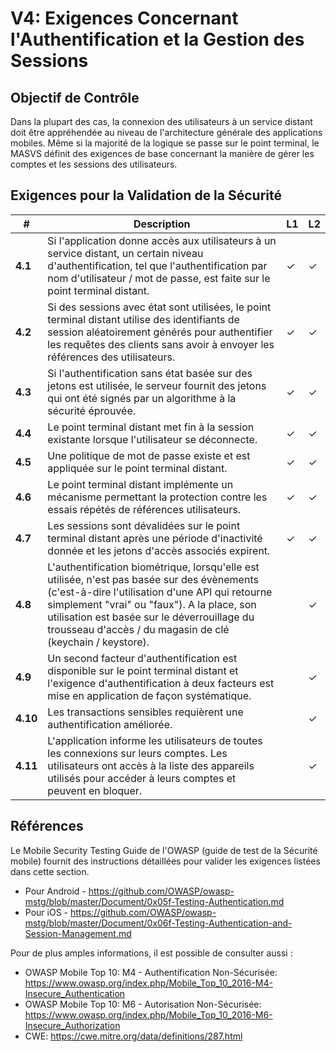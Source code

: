 # V4: Exigences Concernant l'Authentification et la Gestion des Sessions

## Objectif de Contrôle
Dans la plupart des cas, la connexion des utilisateurs à un service distant doit être appréhendée au niveau de l'architecture générale des applications mobiles. Même si la majorité de la logique se passe sur le point terminal, le MASVS définit des exigences de base concernant la manière de gérer les comptes et les sessions des utilisateurs.

## Exigences pour la Validation de la Sécurité

| # | Description | L1 | L2 |
| --- | --- | --- | --- |
| **4.1** | Si l'application donne accès aux utilisateurs à un service distant, un certain niveau d'authentification, tel que l'authentification par nom d'utilisateur / mot de passe, est faite sur le point terminal distant. | ✓ | ✓ |
| **4.2** | Si des sessions avec état sont utilisées, le point terminal distant utilise des identifiants de session aléatoirement générés pour authentifier les requêtes des clients sans avoir à envoyer les références des utilisateurs.  | ✓ | ✓ |
| **4.3** | Si l'authentification sans état basée sur des jetons est utilisée, le serveur fournit des jetons qui ont été signés par un algorithme à la sécurité éprouvée. | ✓ | ✓ |
| **4.4** | Le point terminal distant met fin à la session existante lorsque l'utilisateur se déconnecte. | ✓ | ✓ |
| **4.5** | Une politique de mot de passe existe et est appliquée sur le point terminal distant. | ✓ | ✓ |
| **4.6** | Le point terminal distant implémente un mécanisme permettant la protection contre les essais répétés de références utilisateurs. | ✓ | ✓ |
| **4.7** | Les sessions sont dévalidées sur le point terminal distant après une période d'inactivité donnée et les jetons d'accès associés expirent. | ✓ | ✓ |
| **4.8** | L'authentification biométrique, lorsqu'elle est utilisée, n'est pas basée sur des évènements (c'est-à-dire l'utilisation d'une API qui retourne simplement "vrai" ou "faux"). A la place, son utilisation est basée sur le déverrouillage du trousseau d'accès / du magasin de clé (keychain / keystore). |   | ✓ |
| **4.9** | Un second facteur d'authentification est disponible sur le point terminal distant et l'exigence d'authentification à deux facteurs est mise en application de façon systématique.  |   | ✓ |
| **4.10** | Les transactions sensibles requièrent une authentification améliorée.  |   | ✓ |
| **4.11** | L'application informe les utilisateurs de toutes les connexions sur leurs comptes. Les utilisateurs ont accès à la liste des appareils utilisés pour accéder à leurs comptes et peuvent en bloquer. |  | ✓ |

## Références

Le Mobile Security Testing Guide de l'OWASP (guide de test de la Sécurité mobile) fournit des instructions détaillées pour valider les exigences listées dans cette section.

- Pour Android - https://github.com/OWASP/owasp-mstg/blob/master/Document/0x05f-Testing-Authentication.md
- Pour iOS - https://github.com/OWASP/owasp-mstg/blob/master/Document/0x06f-Testing-Authentication-and-Session-Management.md

Pour de plus amples informations, il est possible de consulter aussi :

- OWASP Mobile Top 10: M4 - Authentification Non-Sécurisée: https://www.owasp.org/index.php/Mobile_Top_10_2016-M4-Insecure_Authentication
- OWASP Mobile Top 10: M6 - Autorisation Non-Sécurisée: https://www.owasp.org/index.php/Mobile_Top_10_2016-M6-Insecure_Authorization
- CWE:  https://cwe.mitre.org/data/definitions/287.html
